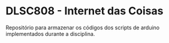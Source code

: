 # DLSC808 - Internet das Coisas
Repositório para armazenar os códigos dos scripts de arduino implementados durante a disciplina.
